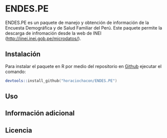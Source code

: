 # ENDES.PE

ENDES.PE es un paquete de manejo y obtención de información de la Encuesta Demográfica y de Salud Familiar del Perú. Este paquete permite la descarga de infromación desde la web de INEI (http://iinei.inei.gob.pe/microdatos/). 

## Instalación

Para instalar el paquete en R por medio del repositorio en [Github](https://github.com/horaciochacon/ENDES.PE) ejecutar el comando:

```s
devtools::install_github("horaciochacon/ENDES.PE")
```

## Uso

## Información adicional

## Licencia
